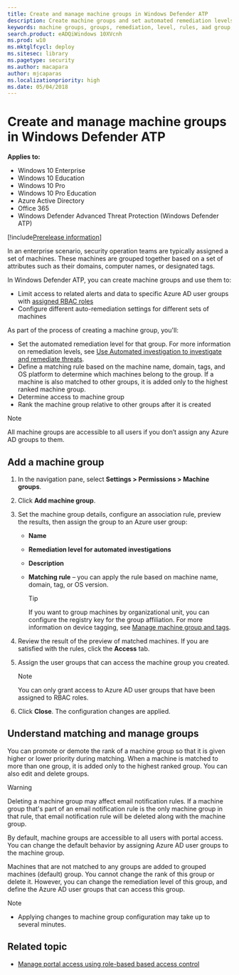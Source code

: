 ```yaml
---
title: Create and manage machine groups in Windows Defender ATP
description: Create machine groups and set automated remediation levels on them by confiring the rules that apply on the group
keywords: machine groups, groups, remediation, level, rules, aad group, role, assign, rank
search.product: eADQiWindows 10XVcnh
ms.prod: w10
ms.mktglfcycl: deploy
ms.sitesec: library
ms.pagetype: security
ms.author: macapara
author: mjcaparas
ms.localizationpriority: high
ms.date: 05/04/2018
---
```


# Create and manage machine groups in Windows Defender ATP
**Applies to:**

- Windows 10 Enterprise
- Windows 10 Education
- Windows 10 Pro
- Windows 10 Pro Education
- Azure Active Directory
- Office 365
- Windows Defender Advanced Threat Protection (Windows Defender ATP)

[!include[Prerelease information](prerelease.md)]

In an enterprise scenario, security operation teams are typically assigned a set of machines. These machines are grouped together based on a set of attributes such as their domains, computer names, or designated tags.

In Windows Defender ATP, you can create machine groups and use them to:
- Limit access to related alerts and data to specific Azure AD user groups with [assigned RBAC roles](rbac-windows-defender-advanced-threat-protection.md) 
- Configure different auto-remediation settings for different sets of machines

As part of the process of creating a machine group, you'll:
- Set the automated remediation level for that group. For more information on remediation levels, see [Use Automated investigation to investigate and remediate threats](automated-investigations-windows-defender-advanced-threat-protection.md).
- Define a matching rule based on the machine name, domain, tags, and OS platform to determine which machines belong to the group. If a machine is also matched to other groups, it is added only to the highest ranked machine group.
- Determine access to machine group
- Rank the machine group relative to other groups after it is created 

>[!NOTE]
>All machine groups are accessible to all users if you don’t assign any Azure AD groups to them.


## Add a machine group

1.	In the navigation pane, select **Settings > Permissions > Machine groups**.

2.	Click **Add machine group**. 

3.	Set the machine group details, configure an association rule, preview the results, then assign the group to an Azure user group:

	 - **Name**
	 - **Remediation level for automated investigations**
     - **Description**
	 - **Matching rule** – you can apply the rule based on machine name, domain, tag, or OS version. 

		>[!TIP]
		>If you want to group machines by organizational unit, you can configure the registry key for the group affiliation. For more information on device tagging, see [Manage machine group and tags](https://docs.microsoft.com/en-us/windows/security/threat-protection/windows-defender-atp/investigate-machines-windows-defender-advanced-threat-protection#manage-machine-group-and-tags).

4.	Review the result of the preview of matched machines. If you are satisfied with the rules, click the **Access** tab.

5.	Assign the user groups that can access the machine group you created. 

    >[!NOTE]
    >You can only grant access to Azure AD user groups that have been assigned to RBAC roles. 

6.	Click **Close**. The configuration changes are applied.


## Understand matching and manage groups
You can promote or demote the rank of a machine group so that it is given higher or lower priority during matching. When a machine is matched to more than one group, it is added only to the highest ranked group. You can also edit and delete groups.

>[!WARNING]
>Deleting a machine group may affect email notification rules. If a machine group that's part of an email notification rule is the only machine group in that rule, that email notification rule will be deleted along with the machine group.

By default, machine groups are accessible to all users with portal access. You can change the default behavior by assigning Azure AD user groups to the machine group.

Machines that are not matched to any groups are added to grouped machines (default) group. You cannot change the rank of this group or delete it. However, you can change the remediation level of this group, and define the Azure AD user groups that can access this group.

>[!NOTE]
> - Applying changes to machine group configuration may take up to several minutes.





## Related topic
- [Manage portal access using role-based based access control](rbac-windows-defender-advanced-threat-protection.md)